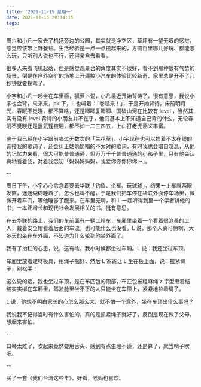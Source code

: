 ```yaml
---
title: '2021-11-15 星期一'
date: 2021-11-15 20:14:15
tags:
---
```


周六和小凡一家去了机场旁边的公园，其实就是净空区，草坪有一望无垠的感觉，感觉应该带上野餐毯。生活经验是一点一点攒起来的，方圆百里哪儿好玩、都能怎么玩，只听别人说也不行，还得亲自去看看。

很多人来看飞机起落，但是感觉观景台的角度其实不很好，看不到那种很有气势的场景，倒是在户外空旷的场地上开遥控小汽车的体验比较新奇，家里总是开不了几秒钟就要拐弯了。

小宇和小凡一起坐在车里面，狐萝卜说，小凡最近开始背诗了，很有意思，我说小宇也会背，来来来，pk 下，L 也喊着：「卷起来！」，于是开始背诗，床前明月光，春眠不觉晓，都不算啥，还是唧唧复唧唧、国破山河在比较有 level ，当然其实有没有 level 背诗的小朋友并不在乎，他们基本上不知道自己背的什么，无论春眠不觉晓还是氢氦锂铍硼，都不如一二三四五，上山打老虎涵义丰富。

鉴于我已经在小宇跟前唱过无数次的「兰花草」，小宇现在也可以捏着不太在线的调接我的歌词了，还会纠正姑奶奶唱的不太对的歌词，有时我也会暗自叹息，从他的记忆力来看，很大可能普普通通，但万万千千普普通通的小孩子里，只有他会认真地看着我，对着我念叨「妈妈妈妈妈，我爱你你你你你～」。

--

周日下午，小宇心心念念着要去华联「钓鱼、坐车、玩球球」，结果一上车就两眼发直，迷迷糊糊睡着了，怎么也叫不醒，于是我们把车停在华联外面停车场里，微微开着车门，等他睡够了醒来。在车里无聊，和 L 一起听得到里一个学者讲他的书，一本正增长和现代社会发展相关的书，挺有意思。

在去华联的路上，我们的车前面有一辆工程车，车厢里坐着一个看着很沧桑的工人，戴着安全帽看着后面的车流，也可能什么也没看。L 说，那个人真可怜啊，大冬天的坐在车外面，不知道为什么轮到他坐外面了。

我有了抬杠的心思，说，这有啥，我小时候都坐过车厢。L 说：我还坐过车顶。

车厢里放着建材板具，用绳子捆好，然后 L 爸爸让 L 坐在板上面，说：拉紧绳子，别松手！

这么说的话，我也坐过车顶，是在布匹包的顶部，布匹包被粗麻绳 z 字型缠着结结实实绑在车厢里，驾驶舱里坐不下的人只能坐在车顶上，紧紧地拉着绳子。

L 说，他想不明白家长的心怎么那么大，就不怕一个意外，坐在车顶出什么事吗？

我说我不记得当时有什么害怕的，真的是抓紧绳子就好了，反倒是现在做了父母，想起来害怕。

--

口琴太难了，吹起来竟然要用舌头，感到有点生理不适，还是算了，就当哨子吹吧。

--

买了一套《我们台湾这些年》，好看，老妈也喜欢。


